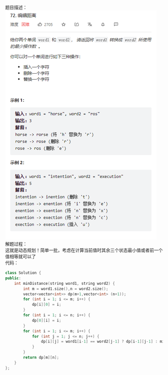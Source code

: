 题目描述：  
![image](/algorithmn/dynamic_programming/image/image33.png)  
解题过程：  
这就是动态规划！简单一批，考虑在计算当前值时其余三个状态最小值或者前一个值相等就可以了  
代码：  
```cpp
class Solution {
public:
    int minDistance(string word1, string word2) {
        int m = word1.size(),n = word2.size();
        vector<vector<int>> dp(m+1,vector<int> (n+1));
        for (int i = 1; i <= m; i++) {
            dp[i][0] = i;
        }
        for (int i = 1; i <= n; i++) {
            dp[0][i] = i;
        }
        for (int i = 1; i <= m; i++) {
            for (int j = 1; j <= n; j++) {
                dp[i][j] = word1[i-1] == word2[j-1] ? dp[i-1][j-1] : min(dp[i-1][j-1],min(dp[i-1][j],dp[i][j-1])) + 1; 
            }
        }
        return dp[m][n];
    }
};